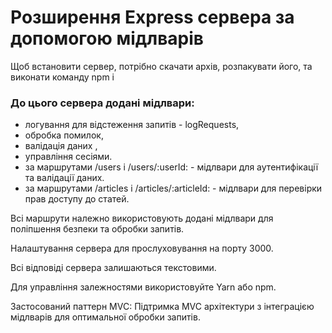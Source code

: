 # Розширення Express сервера за допомогою мідлварів

Щоб встановити сервер, потрібно скачати архів, розпакувати його, та виконати команду npm i

### До цього сервера додані мідлвари: 
 - логування для відстеження запитів - logRequests, 
 - обробка помилок, 
 - валідація даних , 
 - управління сесіями. 
 - за маршрутами /users і /users/:userId: - мідлвари для аутентифікації та валідації даних.
 - за маршрутами /articles і /articles/:articleId: - мідлвари для перевірки прав доступу до статей.

Всі маршрути належно використовують додані мідлвари для поліпшення безпеки та обробки запитів.

Налаштування сервера для прослуховування на порту 3000.

Всі відповіді сервера залишаються текстовими.

Для управління залежностями використовуйте Yarn або npm.

Застосований паттерн MVC: Підтримка MVC архітектури з інтеграцією мідлварів для оптимальної обробки запитів.
